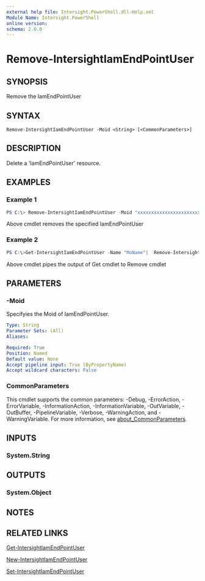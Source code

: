 ```yaml
---
external help file: Intersight.PowerShell.dll-Help.xml
Module Name: Intersight.PowerShell
online version:
schema: 2.0.0
---
```


# Remove-IntersightIamEndPointUser

## SYNOPSIS
Remove the IamEndPointUser

## SYNTAX

```
Remove-IntersightIamEndPointUser -Moid <String> [<CommonParameters>]
```

## DESCRIPTION
Delete a &apos;IamEndPointUser&apos; resource.

## EXAMPLES

### Example 1
```powershell
PS C:\> Remove-IntersightIamEndPointUser -Moid "xxxxxxxxxxxxxxxxxxxxxxxxxxx"
```
Above cmdlet removes the specified IamEndPointUser 

### Example 2
```powershell
PS C:\>Get-IntersightIamEndPointUser -Name "MoName"|  Remove-IntersightIamEndPointUser
```
Above cmdlet pipes the output of Get cmdlet to Remove cmdlet

## PARAMETERS

### -Moid
Specifyies the Moid of IamEndPointUser.

```yaml
Type: String
Parameter Sets: (All)
Aliases:

Required: True
Position: Named
Default value: None
Accept pipeline input: True (ByPropertyName)
Accept wildcard characters: False
```

### CommonParameters
This cmdlet supports the common parameters: -Debug, -ErrorAction, -ErrorVariable, -InformationAction, -InformationVariable, -OutVariable, -OutBuffer, -PipelineVariable, -Verbose, -WarningAction, and -WarningVariable. For more information, see [about_CommonParameters](http://go.microsoft.com/fwlink/?LinkID=113216).

## INPUTS

### System.String

## OUTPUTS

### System.Object
## NOTES

## RELATED LINKS

[Get-IntersightIamEndPointUser](./Get-IntersightIamEndPointUser.md)

[New-IntersightIamEndPointUser](./New-IntersightIamEndPointUser.md)

[Set-IntersightIamEndPointUser](./Set-IntersightIamEndPointUser.md)

